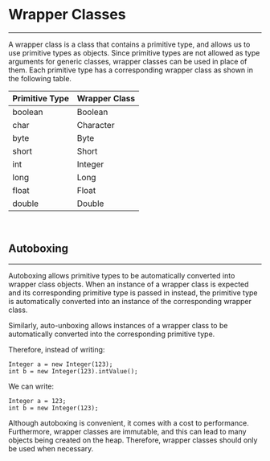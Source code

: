 <br> 

# Wrapper Classes
<hr>

A wrapper class is a class that contains a primitive type, and allows us to use primitive types as objects. 
Since primitive types are not allowed as type arguments for generic classes, wrapper classes can be used in place of them.
Each primitive type has a corresponding wrapper class as shown in the following table.

| Primitive Type  | Wrapper Class  |
| --------------- | -------------- |
| boolean         | Boolean        |
| char            | Character      |
| byte            | Byte           |
| short           | Short          |
| int             | Integer        |
| long            | Long           |
| float           | Float          |
| double          | Double         |

<br> 

## Autoboxing
<hr>

Autoboxing allows primitive types to be automatically converted into wrapper class objects.
When an instance of a wrapper class is expected and its corresponding primitive type is passed in instead, the primitive type is
automatically converted into an instance of the corresponding wrapper class.

Similarly, auto-unboxing allows instances of a wrapper class to be automatically converted into the corresponding primitive type.

Therefore, instead of writing:
```
Integer a = new Integer(123);
int b = new Integer(123).intValue();
```
We can write:
```
Integer a = 123;
int b = new Integer(123);
```

Although autoboxing is convenient, it comes with a cost to performance. Furthermore, wrapper classes are immutable, and this can lead
to many objects being created on the heap. Therefore, wrapper classes should only be used when necessary.
